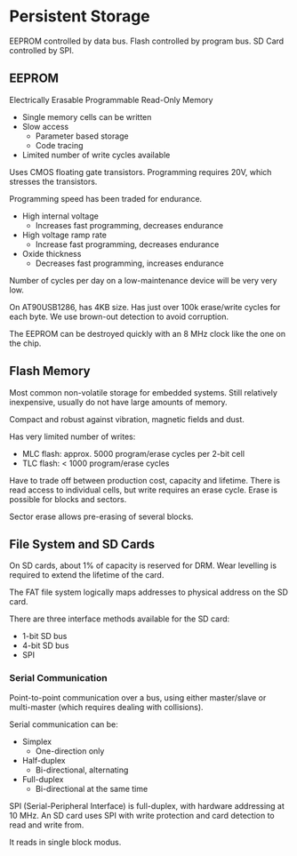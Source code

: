 # Persistent Storage

EEPROM controlled by data bus.
Flash controlled by program bus.
SD Card controlled by SPI.

## EEPROM

Electrically Erasable Programmable Read-Only Memory

* Single memory cells can be written
* Slow access
  * Parameter based storage
  * Code tracing
* Limited number of write cycles available

Uses CMOS floating gate transistors. Programming requires 20V, which stresses the transistors.

Programming speed has been traded for endurance.

* High internal voltage
  * Increases fast programming, decreases endurance
* High voltage ramp rate
  * Increase fast programming, decreases endurance
* Oxide thickness
  * Decreases fast programming, increases endurance

Number of cycles per day on a low-maintenance device will be very very low.

On AT90USB1286, has 4KB size. Has just over 100k erase/write cycles for each byte.
We use brown-out detection to avoid corruption.

The EEPROM can be destroyed quickly with an 8 MHz clock like the one on the chip.

## Flash Memory

Most common non-volatile storage for embedded systems.
Still relatively inexpensive, usually do not have large amounts of memory.

Compact and robust against vibration, magnetic fields and dust.

Has very limited number of writes:

* MLC flash: approx. 5000 program/erase cycles per 2-bit cell
* TLC flash: < 1000 program/erase cycles

Have to trade off between production cost, capacity and lifetime.
There is read access to individual cells, but write requires an erase cycle.
Erase is possible for blocks and sectors.

Sector erase allows pre-erasing of several blocks.

## File System and SD Cards

On SD cards, about 1% of capacity is reserved for DRM.
Wear levelling is required to extend the lifetime of the card.

The FAT file system logically maps addresses to physical address on the SD card.

There are three interface methods available for the SD card:

* 1-bit SD bus
* 4-bit SD bus
* SPI

### Serial Communication

Point-to-point communication over a bus, using either master/slave or multi-master (which requires dealing with collisions).

Serial communication can be:

* Simplex
  * One-direction only
* Half-duplex
  * Bi-directional, alternating
* Full-duplex
  * Bi-directional at the same time

SPI (Serial-Peripheral Interface) is full-duplex, with hardware addressing at 10 MHz.
An SD card uses SPI with write protection and card detection to read and write from.

It reads in single block modus.